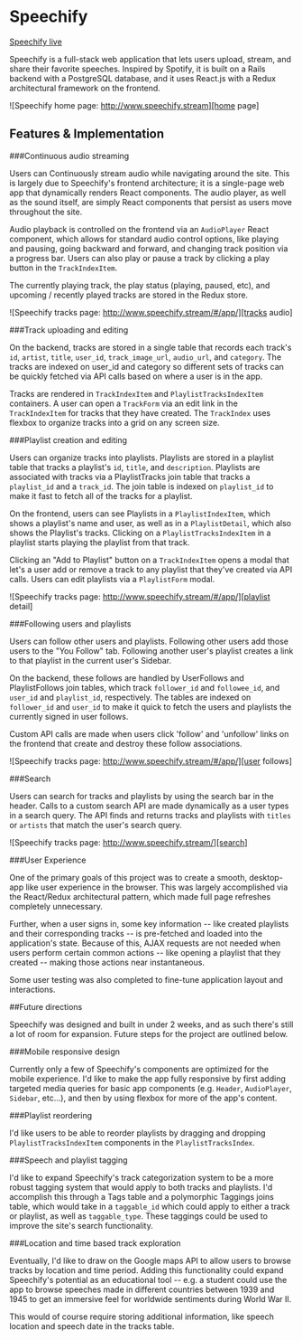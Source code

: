 # Speechify

[Speechify live][prodlink]

Speechify is a full-stack web application that lets users upload, stream, and share their favorite speeches. Inspired by Spotify, it is built on a Rails backend with a PostgreSQL database, and it uses React.js with a Redux architectural framework on the frontend.  

![Speechify home page: http://www.speechify.stream][home page]

## Features & Implementation

###Continuous audio streaming

Users can Continuously stream audio while navigating around the site. This is largely due to Speechify's frontend architecture; it is a single-page web app that dynamically renders React components. The audio player, as well as the sound itself, are simply React components that persist as users move throughout the site.

Audio playback is controlled on the frontend via an `AudioPlayer` React component, which allows for standard audio control options, like playing and pausing, going backward and forward, and changing track position via a progress bar. Users can also play or pause a track by clicking a play button in the `TrackIndexItem`.

The currently playing track, the play status (playing, paused, etc), and upcoming / recently played tracks are stored in the Redux store.

![Speechify tracks page: http://www.speechify.stream/#/app/][tracks audio]

###Track uploading and editing

On the backend, tracks are stored in a single table that records each track's `id`, `artist`, `title`, `user_id`, `track_image_url`, `audio_url`, and `category`. The tracks are indexed on user_id and category so different sets of tracks can be quickly fetched via API calls based on where a user is in the app.

Tracks are rendered in `TrackIndexItem` and `PlaylistTracksIndexItem` containers. A user can open a `TrackForm` via an edit link in the `TrackIndexItem` for tracks that they have created. The `TrackIndex` uses flexbox to organize tracks into a grid on any screen size.

###Playlist creation and editing

Users can organize tracks into playlists. Playlists are stored in a playlist table that tracks a playlist's `id`, `title`, and `description`. Playlists are associated with tracks via a PlaylistTracks join table that tracks a `playlist_id` and a `track_id`. The join table is indexed on `playlist_id` to make it fast to fetch all of the tracks for a playlist.

On the frontend, users can see Playlists in a `PlaylistIndexItem`, which shows a playlist's name and user, as well as in a `PlaylistDetail`, which also shows the Playlist's tracks. Clicking on a `PlaylistTracksIndexItem` in a playlist starts playing the playlist from that track.

Clicking an "Add to Playlist" button on a `TrackIndexItem` opens a modal that let's a user add or remove a track to any playlist that they've created via API calls. Users can edit playlists via a `PlaylistForm` modal.

![Speechify tracks page: http://www.speechify.stream/#/app/][playlist detail]

###Following users and playlists

Users can follow other users and playlists. Following other users add those users to the "You Follow" tab. Following another user's playlist creates a link to that playlist in the current user's Sidebar.

On the backend, these follows are handled by UserFollows and PlaylistFollows join tables, which track `follower_id` and `followee_id`, and `user_id` and `playlist_id`, respectively. The tables are indexed on `follower_id` and `user_id` to make it quick to fetch the users and playlists the currently signed in user follows.

Custom API calls are made when users click 'follow' and 'unfollow' links on the frontend that create and destroy these follow associations.

![Speechify tracks page: http://www.speechify.stream/#/app/][user follows]

###Search

Users can search for tracks and playlists by using the search bar in the header. Calls to a custom search API are made dynamically as a user types in a search query. The API finds and returns tracks and playlists with `titles` or `artists` that match the user's search query.

![Speechify tracks page: http://www.speechify.stream/][search]

###User Experience

One of the primary goals of this project was to create a smooth, desktop-app like user experience in the browser. This was largely accomplished via the React/Redux architectural pattern, which made full page refreshes completely unnecessary.

Further, when a user signs in, some key information -- like created playlists and their corresponding tracks -- is pre-fetched and loaded into the application's state. Because of this, AJAX requests are not needed when users perform certain common actions -- like opening a playlist that they created -- making those actions near instantaneous.

Some user testing was also completed to fine-tune application layout and interactions.

##Future directions

Speechify was designed and built in under 2 weeks, and as such there's still a lot of room for expansion. Future steps for the project are outlined below.


###Mobile responsive design

Currently only a few of Speechify's components are optimized for the mobile experience. I'd like to make the app fully responsive by first adding targeted media queries for basic app components (e.g. `Header`, `AudioPlayer`, `Sidebar`, etc...), and then by using flexbox for more of the app's content.

###Playlist reordering

I'd like users to be able to reorder playlists by dragging and dropping `PlaylistTracksIndexItem` components in the `PlaylistTracksIndex`.

###Speech and playlist tagging

I'd like to expand Speechify's track categorization system to be a more robust tagging system that would apply to both tracks and playlists. I'd accomplish this through a Tags table and a polymorphic Taggings joins table, which would take in a `taggable_id` which could apply to either a track or playlist, as well as `taggable_type`. These taggings could be used to improve the site's search functionality.

###Location and time based track exploration

Eventually, I'd like to draw on the Google maps API to allow users to browse tracks by location and time period. Adding this functionality could expand Speechify's potential as an educational tool -- e.g. a student could use the app to browse speeches made in different countries between 1939 and 1945 to get an immersive feel for worldwide sentiments during World War II.

This would of course require storing additional information, like speech location and speech date in the tracks table.

[prodlink]: http://www.speechify.stream
[home page]: ./docs/images/home.png "Speechify home page"
[tracks audio]: ./docs/images/track_audio.png "Speehify audio player"
[playlist detail]: ./docs/images/playlist_detail.png "Playlist detail page"
[user follows]: ./docs/images/user_follows.png "User follows page"
[search]: ./docs/images/search.png "User page"

